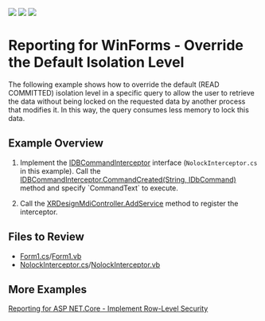 <!-- default badges list -->
![](https://img.shields.io/endpoint?url=https://codecentral.devexpress.com/api/v1/VersionRange/654549120/2023.1)
[![](https://img.shields.io/badge/Open_in_DevExpress_Support_Center-FF7200?style=flat-square&logo=DevExpress&logoColor=white)](https://supportcenter.devexpress.com/ticket/details/T1172376)
[![](https://img.shields.io/badge/📖_How_to_use_DevExpress_Examples-e9f6fc?style=flat-square)](https://docs.devexpress.com/GeneralInformation/403183)
<!-- default badges end -->

# Reporting for WinForms - Override the Default Isolation Level 

The following example shows how to override the default (READ COMMITTED) isolation level in a specific query to allow the user to retrieve the data without being locked on the requested data by another process that modifies it. In this way, the query consumes less memory to lock this data.

## Example Overview

1. Implement the [IDBCommandInterceptor](https://docs.devexpress.com/CoreLibraries/DevExpress.DataAccess.Sql.IDBCommandInterceptor?p=netframework) interface (`NolockInterceptor.cs` in this example). Call the [IDBCommandInterceptor.CommandCreated(String, IDbCommand)](https://docs.devexpress.com/CoreLibraries/DevExpress.DataAccess.Sql.IDBCommandInterceptor.CommandCreated(System.String-System.Data.IDbCommand)) method and specify `CommandText` to execute.

2. Call the [XRDesignMdiController.AddService](https://docs.devexpress.com/XtraReports/DevExpress.XtraReports.UserDesigner.XRDesignMdiController.AddService(System.Type-System.Object)) method to register the interceptor.

## Files to Review

* [Form1.cs](./CS/XtraReportApp/Form1.cs)/[Form1.vb](./VB/XtraReportApp/Form1.vb)
* [NolockInterceptor.cs](./CS/XtraReportApp/NolockInterceptor.cs)/[NolockInterceptor.vb](./VB/XtraReportApp/NolockInterceptor.vb)

## More Examples 

[Reporting for ASP NET.Core - Implement Row-Level Security](https://github.com/DevExpress-Examples/asp-net-core-reporting-row-level-security)
